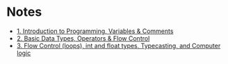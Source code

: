 # Notes

- [1. Introduction to Programming, Variables & Comments](module1-notes.md)
- [2. Basic Data Types, Operators & Flow Control](module2-notes.md)
- [3. Flow Control (loops), int and float types, Typecasting, and Computer logic](module3-notes.md)

